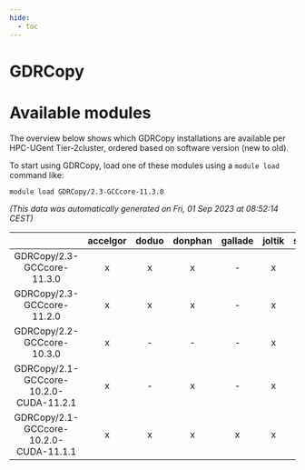 ```yaml
---
hide:
  - toc
---
```


GDRCopy
=======

# Available modules


The overview below shows which GDRCopy installations are available per HPC-UGent Tier-2cluster, ordered based on software version (new to old).

To start using GDRCopy, load one of these modules using a `module load` command like:

```shell
module load GDRCopy/2.3-GCCcore-11.3.0
```

*(This data was automatically generated on Fri, 01 Sep 2023 at 08:52:14 CEST)*  

| |accelgor|doduo|donphan|gallade|joltik|skitty|swalot|victini|
| :---: | :---: | :---: | :---: | :---: | :---: | :---: | :---: | :---: |
|GDRCopy/2.3-GCCcore-11.3.0|x|x|x|-|x|x|x|x|
|GDRCopy/2.3-GCCcore-11.2.0|x|x|x|-|x|x|x|x|
|GDRCopy/2.2-GCCcore-10.3.0|x|-|-|-|x|-|-|-|
|GDRCopy/2.1-GCCcore-10.2.0-CUDA-11.2.1|x|-|x|-|x|-|-|-|
|GDRCopy/2.1-GCCcore-10.2.0-CUDA-11.1.1|x|x|x|x|x|x|x|x|
